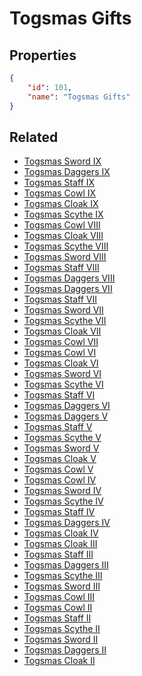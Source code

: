 # Togsmas Gifts

<no description available>

## Properties

```json
{
    "id": 101,
    "name": "Togsmas Gifts"
}
```

## Related

- [Togsmas Sword IX](../items/13125-togsmas-sword-ix.md)
- [Togsmas Daggers IX](../items/13126-togsmas-daggers-ix.md)
- [Togsmas Staff IX](../items/13127-togsmas-staff-ix.md)
- [Togsmas Cowl IX](../items/13128-togsmas-cowl-ix.md)
- [Togsmas Cloak IX](../items/13129-togsmas-cloak-ix.md)
- [Togsmas Scythe IX](../items/13130-togsmas-scythe-ix.md)
- [Togsmas Cowl VIII](../items/6382-togsmas-cowl-viii.md)
- [Togsmas Cloak VIII](../items/6375-togsmas-cloak-viii.md)
- [Togsmas Scythe VIII](../items/6347-togsmas-scythe-viii.md)
- [Togsmas Sword VIII](../items/6354-togsmas-sword-viii.md)
- [Togsmas Staff VIII](../items/6361-togsmas-staff-viii.md)
- [Togsmas Daggers VIII](../items/6368-togsmas-daggers-viii.md)
- [Togsmas Daggers VII](../items/6367-togsmas-daggers-vii.md)
- [Togsmas Staff VII](../items/6360-togsmas-staff-vii.md)
- [Togsmas Sword VII](../items/6353-togsmas-sword-vii.md)
- [Togsmas Scythe VII](../items/6346-togsmas-scythe-vii.md)
- [Togsmas Cloak VII](../items/6374-togsmas-cloak-vii.md)
- [Togsmas Cowl VII](../items/6381-togsmas-cowl-vii.md)
- [Togsmas Cowl VI](../items/6380-togsmas-cowl-vi.md)
- [Togsmas Cloak VI](../items/6373-togsmas-cloak-vi.md)
- [Togsmas Sword VI](../items/6352-togsmas-sword-vi.md)
- [Togsmas Scythe VI](../items/6345-togsmas-scythe-vi.md)
- [Togsmas Staff VI](../items/6359-togsmas-staff-vi.md)
- [Togsmas Daggers VI](../items/6366-togsmas-daggers-vi.md)
- [Togsmas Daggers V](../items/6365-togsmas-daggers-v.md)
- [Togsmas Staff V](../items/6358-togsmas-staff-v.md)
- [Togsmas Scythe V](../items/6344-togsmas-scythe-v.md)
- [Togsmas Sword V](../items/6351-togsmas-sword-v.md)
- [Togsmas Cloak V](../items/6372-togsmas-cloak-v.md)
- [Togsmas Cowl V](../items/6379-togsmas-cowl-v.md)
- [Togsmas Cowl IV](../items/6378-togsmas-cowl-iv.md)
- [Togsmas Sword IV](../items/6350-togsmas-sword-iv.md)
- [Togsmas Scythe IV](../items/6343-togsmas-scythe-iv.md)
- [Togsmas Staff IV](../items/6357-togsmas-staff-iv.md)
- [Togsmas Daggers IV](../items/6364-togsmas-daggers-iv.md)
- [Togsmas Cloak IV](../items/6371-togsmas-cloak-iv.md)
- [Togsmas Cloak III](../items/6370-togsmas-cloak-iii.md)
- [Togsmas Staff III](../items/6356-togsmas-staff-iii.md)
- [Togsmas Daggers III](../items/6363-togsmas-daggers-iii.md)
- [Togsmas Scythe III](../items/6342-togsmas-scythe-iii.md)
- [Togsmas Sword III](../items/6349-togsmas-sword-iii.md)
- [Togsmas Cowl III](../items/6377-togsmas-cowl-iii.md)
- [Togsmas Cowl II](../items/6376-togsmas-cowl-ii.md)
- [Togsmas Staff II](../items/6355-togsmas-staff-ii.md)
- [Togsmas Scythe II](../items/6341-togsmas-scythe-ii.md)
- [Togsmas Sword II](../items/6348-togsmas-sword-ii.md)
- [Togsmas Daggers II](../items/6362-togsmas-daggers-ii.md)
- [Togsmas Cloak II](../items/6369-togsmas-cloak-ii.md)

